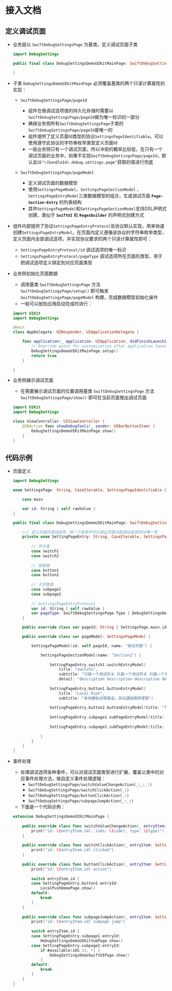 # 接入文档

## 定义调试页面

- 业务层以 ``SwiftDebugSettingsPage`` 为基类，定义调试页面子类

    ```swift
    import DebugSettings

    public final class DebugSettingsDemoUIKitMainPage: SwiftDebugSettingsPage {

    }
    ```

- 子类 ``DebugSettingsDemoUIKitMainPage`` 必须覆盖基类的两个只读计算属性的实现：

    - ``SwiftDebugSettingsPage/pageId``
        - 组件在做调试选项值的持久化存储时需要以``SwiftDebugSettingsPage/pageId``做为唯一标识的一部分
        - 确保业务侧所有``SwiftDebugSettingsPage``子类的``SwiftDebugSettingsPage/pageId``是唯一的
        - 组件提供了定义页面Id类型的协议``SettingsPageIdentifiable``，可以使用遵守此协议的字符串枚举类型定义页面Id
        - 一般业务侧只有一个调试页面，所以冲突的概率比较低，在只有一个调试页面的业务中，如果不实现``SwiftDebugSettingsPage/pageId``，默认会以`"\(bundleId).debug.settings.page"`获取的值进行兜底

    - ``SwiftDebugSettingsPage/pageModel``
        - 定义调试页面的数据模型
        - 使用``SettingsPageModel``、``SettingsPageSectionModel`` 、``SettingsPageEntryModel``三类数据模型的组合，生成调试页面 **`Page-Section-Entry`** 的列表结构
        - 其中``SettingsPageModel``和``SettingsPageSectionModel``支持DSL声明式创建，类似于 **`SwiftUI`** 和 **`RegexBuilder`** 的声明式创建方式

- 组件内部提供了协议``SettingsPageEntryProtocol``及协议默认实现，用来快速创建``SettingsPageEntryModel``，在页面内定义遵循该协议的字符串枚举类型，定义页面内全部调试选项，并实现协议要求的两个只读计算属性即可：
    - ``SettingsPageEntryProtocol/id`` 调试选项的唯一标识
    - ``SettingsPageEntryProtocol/pageType`` 调试选项所在页面的类型，用于把调试选项定义绑定到对应页面类型

- 业务侧初始化页面数据
    - 调用基类 ``SwiftDebugSettingsPage`` 方法 ``SwiftDebugSettingsPage/setup()`` 即可触发 ``SwiftDebugSettingsPage/pageModel`` 构建，完成数据模型初始化操作
    - 一般可以放到应用启动完成时进行：

    ```swift
    import UIKit
    import DebugSettings

    @main
    class AppDelegate: UIResponder, UIApplicationDelegate {

        func application(_ application: UIApplication, didFinishLaunchingWithOptions launchOptions: [UIApplication.LaunchOptionsKey: Any]?) -> Bool {
            // Override point for customization after application launch.
            DebugSettingsDemoUIKitMainPage.setup()
            return true
        }

    }
    ```

- 业务侧展示调试页面
    - 在需要展示调试页面的位置调用基类 ``SwiftDebugSettingsPage`` 方法 ``SwiftDebugSettingsPage/show()`` 即可在当前页面推出调试页面

    ```swift
    import UIKit
    import DebugSettings

    class ViewController: UIViewController {
        @IBAction func showDebugTools(_ sender: UIBarButtonItem) {
            DebugSettingsDemoUIKitMainPage.show()
        }
    }
    ```

## 代码示例

- 页面定义

    ```swift
    import DebugSettings

    enum SettingsPage: String, CaseIterable, SettingsPageIdentifiable {

        case main

        var id: String { self.rawValue }
    }

    public final class DebugSettingsDemoUIKitMainPage: SwiftDebugSettingsPage {

        /// 定义页面内调试选项，同一个枚举中可以保证页面内部调试选项的Id唯一性
        private enum SettingPageEntry: String, CaseIterable, SettingsPageEntryProtocol {
            
            // 开关类
            case switch1
            case switch2
            
            // 按钮类
            case button1
            case button2
            
            // 子页面类
            case subpage1
            case subpage2
            
            // SettingsPageEntryProtocol
            var id: String { self.rawValue }
            var pageType: SwiftDebugSettingsPage.Type { DebugSettingsDemoUIKitMainPage.self }
        }

        public override class var pageId: String { SettingsPage.main.id }

        public override class var pageModel: SettingsPageModel {

            SettingsPageModel(id: self.pageId, name: "调试页面") {

                SettingsPageSectionModel(name: "Section1") {
                    
                    SettingPageEntry.switch1.switchEntryModel(
                        title: "switch1",
                        subtitle: "只是一个测试开关 只是一个测试开关 只是一个测试开关",
                        detail: "description description description description")
                    
                    SettingPageEntry.button1.buttonEntryModel(
                        title: "Local Push", 
                        subtitle: "本地模拟远程推送，测试通知跳转逻辑")
                    
                    SettingPageEntry.button2.buttonEntryModel(title: "Test Button")
                    
                    SettingPageEntry.subpage1.subPageEntryModel(title: "UIKit子页面")
                    
                    SettingPageEntry.subpage2.subPageEntryModel(title: "SwiftUI子页面")
                    
                }
            }
        }
    }
    ```

- 事件处理
    - 处理调试选项各种事件，可以对调试页面类型进行扩展，覆盖父类中的对应事件处理方法，做自定义事件处理逻辑：
        - ``SwiftDebugSettingsPage/switchValueChangeAction(_:_:_:)``
        - ``SwiftDebugSettingsPage/switchClickAction(_:)``
        - ``SwiftDebugSettingsPage/buttonClickAction(_:)``
        - ``SwiftDebugSettingsPage/subpageJumpAction(_:_:)``
    - 下面是一个代码示例：
    ```swift
    extension DebugSettingsDemoUIKitMainPage {
        
        public override class func switchValueChangeAction(_ entryItem: SettingsPageEntryModel, _ isOn: Bool, _ type: SettingsEntrySwitchValueChangeActionType) {
            print("id: \(entryItem.id), isOn: \(isOn), type: \(type)")
        }
        
        public override class func switchClickAction(_ entryItem: SettingsPageEntryModel) {
            print("id: \(entryItem.id) clicked")
        }
        
        public override class func buttonClickAction(_ entryItem: SettingsPageEntryModel) {
            print("id: \(entryItem.id) action")
            
            switch entryItem.id {
            case SettingPageEntry.button1.entryId:
                LocalPushDemoPage.show()
            default:
                break
            }
        }
        
        public override class func subpageJumpAction(_ entryItem: SettingsPageEntryModel, _ from: UIViewController? = UIViewController.topViewController()) {
            print("id: \(entryItem.id) subpage jump")
            
            switch entryItem.id {
            case SettingPageEntry.subpage1.entryId:
                DebugSettingsDemoUIKitSubPage.show()
            case SettingPageEntry.subpage2.entryId:
                if #available(iOS 13, *) {
                    DebugSettingsDemoSwiftUIPage.show()
                }
            default:
                break
            }
        }
    }
    ```
